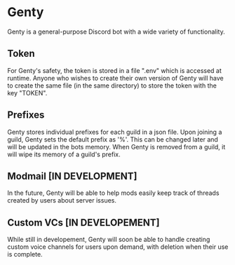# Genty

Genty is a general-purpose Discord bot with a wide variety of functionality.

## Token
For Genty's safety, the token is stored in a file ".env" which is accessed at runtime. Anyone who wishes to create their own version of Genty will have to create the same file (in the same directory) to store the token with the key "TOKEN".

## Prefixes

Genty stores individual prefixes for each guild in a json file. Upon joining a guild, Genty sets the default prefix as '%'. This can be changed later and will be updated in the bots memory. When Genty is removed from a guild, it will wipe its memory of a guild's prefix.

## Modmail [IN DEVELOPMENT]

In the future, Genty will be able to help mods easily keep track of threads created by users about server issues.

## Custom VCs [IN DEVELOPEMENT]

While still in developement, Genty will soon be able to handle creating custom voice channels for users upon demand, with deletion when their use is complete.
